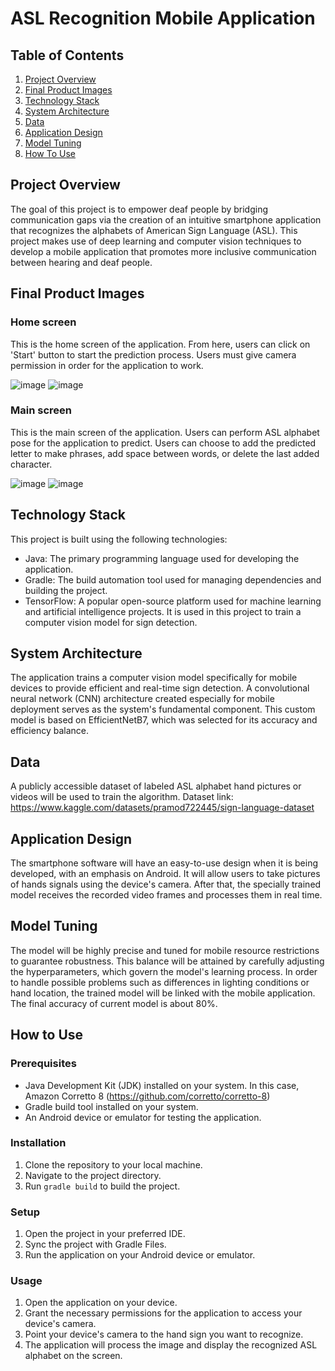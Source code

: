 # ASL Recognition Mobile Application

## Table of Contents

1. [Project Overview](#project-overview)
2. [Final Product Images](#final-product-images)
3. [Technology Stack](#technology-stack)
4. [System Architecture](#system-architecture)
5. [Data](#data)
6. [Application Design](#application-design)
7. [Model Tuning](#model-tuning)
8. [How To Use](#how-to-use)

## Project Overview

The goal of this project is to empower deaf people by bridging communication gaps via the creation of an intuitive smartphone application that recognizes the alphabets of American Sign Language (ASL). This project makes use of deep learning and computer vision techniques to develop a mobile application that promotes more inclusive communication between hearing and deaf people.

## Final Product Images

### Home screen

This is the home screen of the application. From here, users can click on 'Start' button to start the prediction process.
Users must give camera permission in order for the application to work.

![image](https://github.com/peguin818/HandRecognition/assets/109569292/c8af5122-fb12-4a1b-9987-d493946ecb49)
![image](https://github.com/peguin818/HandRecognition/assets/109569292/221f1a79-ee52-4685-b8f4-04fb7993028d)

### Main screen

This is the main screen of the application. Users can perform ASL alphabet pose for the application to predict.
Users can choose to add the predicted letter to make phrases, add space between words, or delete the last added character.

![image](https://github.com/peguin818/HandRecognition/assets/109569292/1fab07cd-c1bc-4d4a-8969-d6e7045a4bbe)
![image](https://github.com/peguin818/HandRecognition/assets/109569292/ce3c67e5-dddc-479b-a495-bfc6ba58e942)

## Technology Stack

This project is built using the following technologies:

- Java: The primary programming language used for developing the application.
- Gradle: The build automation tool used for managing dependencies and building the project.
- TensorFlow: A popular open-source platform used for machine learning and artificial intelligence projects. It is used in this project to train a computer vision model for sign detection.

## System Architecture

The application trains a computer vision model specifically for mobile devices to provide efficient and real-time sign detection. A convolutional neural network (CNN) architecture created especially for mobile deployment serves as the system's fundamental component. This custom model is based on EfficientNetB7, which was selected for its accuracy and efficiency balance.

## Data

A publicly accessible dataset of labeled ASL alphabet hand pictures or videos will be used to train the algorithm.
Dataset link: https://www.kaggle.com/datasets/pramod722445/sign-language-dataset

## Application Design

The smartphone software will have an easy-to-use design when it is being developed, with an emphasis on Android. It will allow users to take pictures of hands signals using the device's camera. After that, the specially trained model receives the recorded video frames and processes them in real time.

## Model Tuning

The model will be highly precise and tuned for mobile resource restrictions to guarantee robustness. This balance will be attained by carefully adjusting the hyperparameters, which govern the model's learning process. In order to handle possible problems such as differences in lighting conditions or hand location, the trained model will be linked with the mobile application. The final accuracy of current model is about 80%.

## How to Use

### Prerequisites

- Java Development Kit (JDK) installed on your system. In this case, Amazon Corretto 8 (https://github.com/corretto/corretto-8)
- Gradle build tool installed on your system.
- An Android device or emulator for testing the application.

### Installation

1. Clone the repository to your local machine.
2. Navigate to the project directory.
3. Run `gradle build` to build the project.

### Setup

1. Open the project in your preferred IDE.
2. Sync the project with Gradle Files.
3. Run the application on your Android device or emulator.

### Usage

1. Open the application on your device.
2. Grant the necessary permissions for the application to access your device's camera.
3. Point your device's camera to the hand sign you want to recognize.
4. The application will process the image and display the recognized ASL alphabet on the screen.
